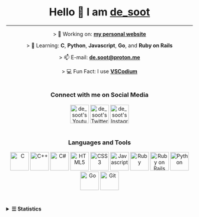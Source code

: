 <h1 align="center">Hello 👋 I am <a rel="nofollow noopener noreferrer" target="blank" href="https://de-soot.github.io">de_soot</a></h1>

---

<p align="center">> 🔭 Working on: <a href="https://github.com/de-soot/de-soot.github.io" rel="nofollow noopener noreferrer" target="blank"><b>my personal website</b></a></p>
<p align="center">> 🌱 Learning: <b>C</b>, <b>Python</b>, <b>Javascript</b>, <b>Go</b>, and <b>Ruby on Rails</b></p>
<p align="center">> 📫 E-mail: <a href="mailto:de.soot@proton.me" rel="nofollow noopener noreferrer" target="blank"><b>de.soot@proton.me</b></a></p>
<p align="center">> 💻 Fun Fact: I use <a href="https://vscodium.com/" rel="nofollow noopener noreferrer" target="blank"><b>VSCodium</b></a></p>

#

<h3 align="center">Connect with me on Social Media</h3>
<p align="center">
  <a href="https://www.youtube.com/c/ucwwffxqq2xcobjcxx9sexww" rel="nofollow noopener noreferrer" target="blank"><img src="https://raw.githubusercontent.com/rahuldkjain/github-profile-readme-generator/master/src/images/icons/Social/youtube.svg" alt="de_soot's Youtube Channel" width="50" height="50"/></a>
  <a href="https://twitter.com/de_soot" rel="nofollow noopener noreferrer" target="blank"><img src="https://raw.githubusercontent.com/rahuldkjain/github-profile-readme-generator/master/src/images/icons/Social/twitter.svg" alt="de_soot's Twitter Account" width="50" height="50"/></a>
  <a href="https://www.instagram.com/de_soot" rel="nofollow noopener noreferrer" target="blank"><img src="https://raw.githubusercontent.com/rahuldkjain/github-profile-readme-generator/master/src/images/icons/Social/instagram.svg" alt="de_soot's Instagram Profile" width="50" height="50"/></a>
</p>

#

<h3 align="center">Languages and Tools</h3>
<p align="center">
  <img src="https://cdn.jsdelivr.net/gh/devicons/devicon@latest/icons/c/c-original.svg" alt="C" width="50" height="50"/>
  <img src="https://cdn.jsdelivr.net/gh/devicons/devicon@latest/icons/cplusplus/cplusplus-original.svg" alt="C++" width="50" height="50"/>
  <img src="https://cdn.jsdelivr.net/gh/devicons/devicon@latest/icons/csharp/csharp-original.svg" alt="C#" width="50" height="50"/>
  <img src="https://cdn.jsdelivr.net/gh/devicons/devicon@latest/icons/html5/html5-original.svg" alt="HTML5" width="50" height="50"/>
  <img src="https://cdn.jsdelivr.net/gh/devicons/devicon@latest/icons/css3/css3-original.svg" alt="CSS3" width="50" height="50"/>
  <img src="https://cdn.jsdelivr.net/gh/devicons/devicon@latest/icons/javascript/javascript-original.svg" alt="Javascript" width="50" height="50"/>
  <img src="https://cdn.jsdelivr.net/gh/devicons/devicon@latest/icons/ruby/ruby-original.svg" alt="Ruby" width="50" height="50"/>
  <img src="https://cdn.jsdelivr.net/gh/devicons/devicon@latest/icons/rails/rails-original-wordmark.svg" alt="Ruby on Rails" width="50" height="50"/>
  <img src="https://cdn.jsdelivr.net/gh/devicons/devicon@latest/icons/python/python-original.svg" alt="Python" width="50" height="50"/>
  <img src="https://cdn.jsdelivr.net/gh/devicons/devicon@latest/icons/go/go-original.svg" alt="Go" width="50" height="50"/>
  <img src="https://cdn.jsdelivr.net/gh/devicons/devicon@latest/icons/git/git-original.svg" alt="Git" width="50" height="50"/>
</p>

#

<details>
  <summary><b>☰ Statistics</b></summary>
  <p align="center">
    <img src="https://github-profile-trophy.vercel.app/?username=de-soot&margin-w=16&theme=monokai" alt="de-soot's Github Trophies">
    <img src="https://github-readme-stats.vercel.app/api?username=de-soot&show_icons=true&theme=monokai" alt="de-soot's Github Stats">
    <img src="https://github-readme-streak-stats.herokuapp.com/?user=de-soot&theme=monokai" alt="de-soot's Github Streak Stats">
  </p>
  <p align="center"><img src="https://komarev.com/ghpvc/?username=de-soot&label=Profile%20views&style=for-the-badge" alt="de-soot's Github Profile Visit Count"/></p>
</details>
